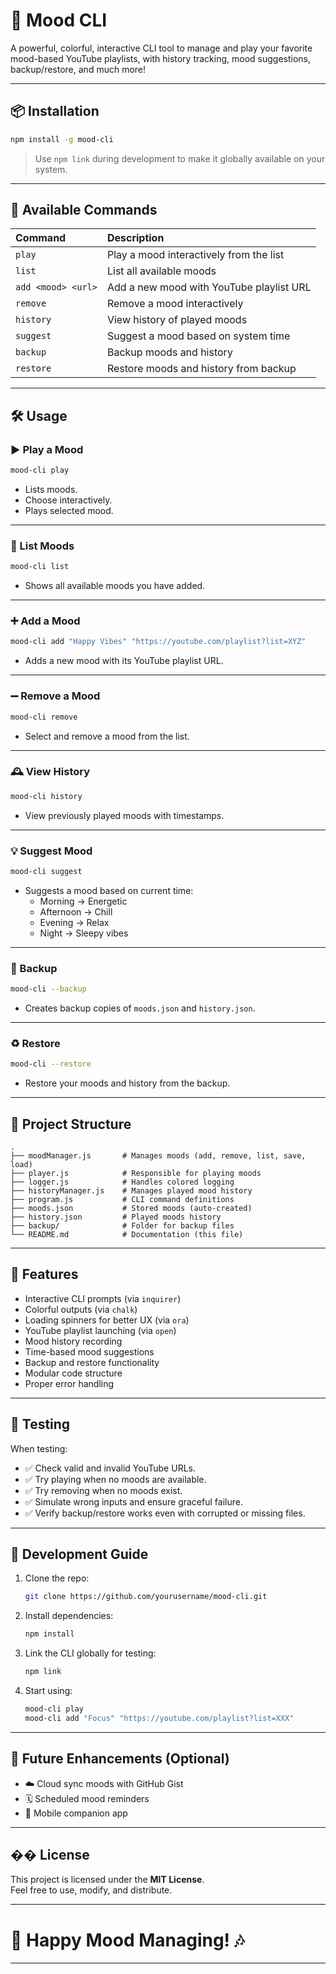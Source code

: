# 🎵 Mood CLI

A powerful, colorful, interactive CLI tool to manage and play your favorite mood-based YouTube playlists, with history tracking, mood suggestions, backup/restore, and much more!

---

## 📦 Installation

```bash
npm install -g mood-cli
```

> Use `npm link` during development to make it globally available on your system.

---

## 📜 Available Commands

| Command | Description |
| :--- | :--- |
| `play` | Play a mood interactively from the list |
| `list` | List all available moods |
| `add <mood> <url>` | Add a new mood with YouTube playlist URL |
| `remove` | Remove a mood interactively |
| `history` | View history of played moods |
| `suggest` | Suggest a mood based on system time |
| `backup` | Backup moods and history |
| `restore` | Restore moods and history from backup |

---

## 🛠️ Usage

### ▶️ Play a Mood

```bash
mood-cli play
```
- Lists moods.
- Choose interactively.
- Plays selected mood.

---

### 📃 List Moods

```bash
mood-cli list
```
- Shows all available moods you have added.

---

### ➕ Add a Mood

```bash
mood-cli add "Happy Vibes" "https://youtube.com/playlist?list=XYZ"
```
- Adds a new mood with its YouTube playlist URL.

---

### ➖ Remove a Mood

```bash
mood-cli remove
```
- Select and remove a mood from the list.

---

### 🕰️ View History

```bash
mood-cli history
```
- View previously played moods with timestamps.

---

### 💡 Suggest Mood

```bash
mood-cli suggest
```
- Suggests a mood based on current time:
  - Morning → Energetic
  - Afternoon → Chill
  - Evening → Relax
  - Night → Sleepy vibes

---

### 💄 Backup

```bash
mood-cli --backup
```
- Creates backup copies of `moods.json` and `history.json`.

---

### ♻️ Restore

```bash
mood-cli --restore
```
- Restore your moods and history from the backup.

---

## 🧱 Project Structure

```
.
├── moodManager.js       # Manages moods (add, remove, list, save, load)
├── player.js            # Responsible for playing moods
├── logger.js            # Handles colored logging
├── historyManager.js    # Manages played mood history
├── program.js           # CLI command definitions
├── moods.json           # Stored moods (auto-created)
├── history.json         # Played moods history
├── backup/              # Folder for backup files
└── README.md            # Documentation (this file)
```

---

## 🌟 Features

- Interactive CLI prompts (via `inquirer`)
- Colorful outputs (via `chalk`)
- Loading spinners for better UX (via `ora`)
- YouTube playlist launching (via `open`)
- Mood history recording
- Time-based mood suggestions
- Backup and restore functionality
- Modular code structure
- Proper error handling

---

## 🧪 Testing

When testing:

- ✅ Check valid and invalid YouTube URLs.
- ✅ Try playing when no moods are available.
- ✅ Try removing when no moods exist.
- ✅ Simulate wrong inputs and ensure graceful failure.
- ✅ Verify backup/restore works even with corrupted or missing files.

---

## 🚀 Development Guide

1. Clone the repo:
   ```bash
   git clone https://github.com/yourusername/mood-cli.git
   ```

2. Install dependencies:
   ```bash
   npm install
   ```

3. Link the CLI globally for testing:
   ```bash
   npm link
   ```

4. Start using:
   ```bash
   mood-cli play
   mood-cli add "Focus" "https://youtube.com/playlist?list=XXX"
   ```

---

## 📢 Future Enhancements (Optional)

- ☁️ Cloud sync moods with GitHub Gist
- 🗓️ Scheduled mood reminders
- 📱 Mobile companion app

---

## �� License

This project is licensed under the **MIT License**.  
Feel free to use, modify, and distribute.

---

# 🎉 Happy Mood Managing! 🎶

---

